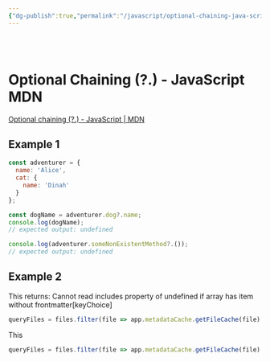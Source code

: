 ```yaml
---
{"dg-publish":true,"permalink":"/javascript/optional-chaining-java-script-mdn/"}
---
```



<br ><br >

# Optional Chaining (?.) - JavaScript  MDN


[Optional chaining (?.) - JavaScript | MDN](https://developer.mozilla.org/en-US/docs/Web/JavaScript/Reference/Operators/Optional_chaining#optional_chaining_with_function_calls)


## Example 1

```JavaScript
const adventurer = {
  name: 'Alice',
  cat: {
    name: 'Dinah'
  }
};

const dogName = adventurer.dog?.name;
console.log(dogName);
// expected output: undefined

console.log(adventurer.someNonExistentMethod?.());
// expected output: undefined

```


## Example 2


This returns: Cannot read includes property of undefined if array has item without frontmatter[keyChoice]

```JavaScript
queryFiles = files.filter(file => app.metadataCache.getFileCache(file).frontmatter[keyChoice].includes(queryValue));
```


This 


```JavaScript
queryFiles = files.filter(file => app.metadataCache.getFileCache(file).frontmatter[keyChoice]?.includes(queryValue));
```
